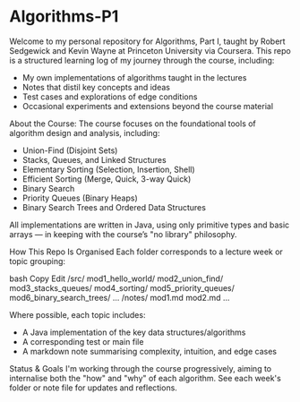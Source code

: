 # Algorithms-P1

Welcome to my personal repository for Algorithms, Part I, taught by Robert Sedgewick and Kevin Wayne at Princeton University via Coursera. This repo is a structured learning log of my journey through the course, including:

- My own implementations of algorithms taught in the lectures
- Notes that distil key concepts and ideas
- Test cases and explorations of edge conditions
- Occasional experiments and extensions beyond the course material

About the Course:
The course focuses on the foundational tools of algorithm design and analysis, including:

- Union-Find (Disjoint Sets)
- Stacks, Queues, and Linked Structures
- Elementary Sorting (Selection, Insertion, Shell)
- Efficient Sorting (Merge, Quick, 3-way Quick)
- Binary Search
- Priority Queues (Binary Heaps)
- Binary Search Trees and Ordered Data Structures

All implementations are written in Java, using only primitive types and basic arrays — in keeping with the course’s "no library" philosophy.

How This Repo Is Organised
Each folder corresponds to a lecture week or topic grouping:

bash
Copy
Edit
/src/
  mod1_hello_world/
  mod2_union_find/
  mod3_stacks_queues/
  mod4_sorting/
  mod5_priority_queues/
  mod6_binary_search_trees/
  ...
/notes/
  mod1.md
  mod2.md
  ...

Where possible, each topic includes:

- A Java implementation of the key data structures/algorithms
- A corresponding test or main file
- A markdown note summarising complexity, intuition, and edge cases

Status & Goals
I'm working through the course progressively, aiming to internalise both the "how" and "why" of each algorithm. See each week's folder or note file for updates and reflections.
